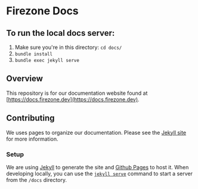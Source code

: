 <!-- markdownlint-disable MD002 -->
# Firezone Docs
<!-- markdownlint-enable MD002 -->

## To run the local docs server:

1. Make sure you're in this directory: `cd docs/`
2. `bundle install`
3. `bundle exec jekyll serve`

## Overview

This repository is for our documentation website found at
[https://docs.firezone.dev](https://docs.firezone.dev).

## Contributing

We uses pages to organize our documentation. Please see the
[Jekyll site](https://jekyllrb.com/docs/pages/) for more information.

### Setup

We are using [Jekyll](https://jekyllrb.com/docs/) to generate the site and
[Github Pages](https://pages.github.com/) to host it. When developing locally,
you can use the [`jekyll serve`](https://jekyllrb.com/docs/serving-jekyll/)
command to start a server from the `/docs` directory.
